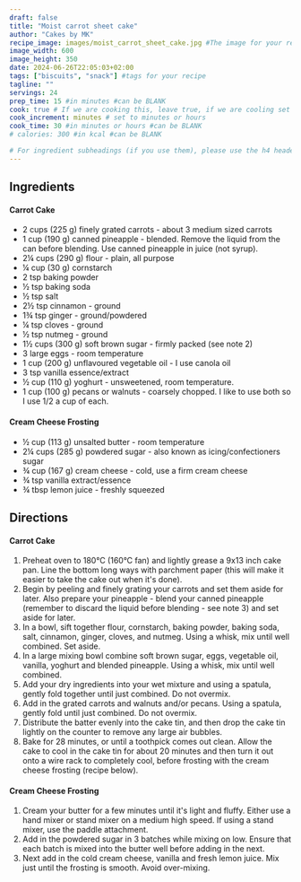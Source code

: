 ```yaml
---
draft: false
title: "Moist carrot sheet cake"
author: "Cakes by MK"
recipe_image: images/moist_carrot_sheet_cake.jpg #The image for your recipe
image_width: 600
image_height: 350
date: 2024-06-26T22:05:03+02:00
tags: ["biscuits", "snack"] #tags for your recipe
tagline: ""
servings: 24
prep_time: 15 #in minutes #can be BLANK
cook: true # If we are cooking this, leave true, if we are cooling set to false
cook_increment: minutes # set to minutes or hours
cook_time: 30 #in minutes or hours #can be BLANK
# calories: 300 #in kcal #can be BLANK

# For ingredient subheadings (if you use them), please use the h4 header.  For print view I have those elements targeted
---
```



## Ingredients

#### Carrot Cake
- 2 cups (225 g) finely grated carrots - about 3 medium sized carrots
- 1 cup (190 g) canned pineapple - blended. Remove the liquid from the can before blending. Use canned pineapple in juice (not syrup).
- 2¼ cups (290 g) flour - plain, all purpose
- ¼ cup (30 g) cornstarch
- 2 tsp baking powder
- ½ tsp baking soda
- ½ tsp salt
- 2½ tsp cinnamon - ground
- 1¾ tsp ginger - ground/powdered
- ¼ tsp cloves - ground
- ½ tsp nutmeg - ground
- 1½ cups (300 g) soft brown sugar - firmly packed (see note 2)
- 3 large eggs - room temperature
- 1 cup (200 g) unflavoured vegetable oil - I use canola oil
- 3 tsp vanilla essence/extract
- ½ cup (110 g) yoghurt - unsweetened, room temperature.
- 1 cup (100 g) pecans or walnuts - coarsely chopped. I like to use both so I use 1/2 a cup of each.

#### Cream Cheese Frosting
- ½ cup (113 g) unsalted butter - room temperature
- 2¼ cups (285 g) powdered sugar - also known as icing/confectioners sugar
- ¾ cup (167 g) cream cheese - cold, use a firm cream cheese
- ¾ tsp vanilla extract/essence
- ¾ tbsp lemon juice - freshly squeezed

## Directions

#### Carrot Cake
1. Preheat oven to 180°C (160°C fan) and lightly grease a 9x13 inch cake pan. Line the bottom long ways with parchment paper (this will make it easier to take the cake out when it's done).
2. Begin by peeling and finely grating your carrots and set them aside for later. Also prepare your pineapple - blend your canned pineapple (remember to discard the liquid before blending - see note 3) and set aside for later.
3. In a bowl, sift together flour, cornstarch, baking powder, baking soda, salt, cinnamon, ginger, cloves, and nutmeg. Using a whisk, mix until well combined. Set aside.
4. In a large mixing bowl combine soft brown sugar, eggs, vegetable oil, vanilla, yoghurt and blended pineapple. Using a whisk, mix until well combined.
5. Add your dry ingredients into your wet mixture and using a spatula, gently fold together until just combined. Do not overmix.
6. Add in the grated carrots and walnuts and/or pecans. Using a spatula, gently fold until just combined. Do not overmix.
7. Distribute the batter evenly into the cake tin, and then drop the cake tin lightly on the counter to remove any large air bubbles.
8. Bake for 28 minutes, or until a toothpick comes out clean. Allow the cake to cool in the cake tin for about 20 minutes and then turn it out onto a wire rack to completely cool, before frosting with the cream cheese frosting (recipe below).

#### Cream Cheese Frosting
1. Cream your butter for a few minutes until it's light and fluffy. Either use a hand mixer or stand mixer on a medium high speed. If using a stand mixer, use the paddle attachment.
2. Add in the powdered sugar in 3 batches while mixing on low. Ensure that each batch is mixed into the butter well before adding in the next.
3. Next add in the cold cream cheese, vanilla and fresh lemon juice. Mix just until the frosting is smooth. Avoid over-mixing.
